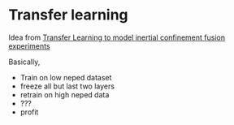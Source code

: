 # Transfer learning

Idea from [Transfer Learning to model inertial confinement fusion experiments](https://arxiv.org/pdf/1812.06055.pdf)

Basically,
- Train on low neped dataset
- freeze all but last two layers
- retrain on high neped data
- ???
- profit 
